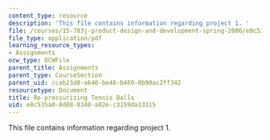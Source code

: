 ```yaml
---
content_type: resource
description: 'This file contains information regarding project 1. '
file: /courses/15-783j-product-design-and-development-spring-2006/e0c535a08d088340a02ec3159da13315_smp_dgn_prj_pro1.pdf
file_type: application/pdf
learning_resource_types:
- Assignments
ocw_type: OCWFile
parent_title: Assignments
parent_type: CourseSection
parent_uid: ccab23d8-a646-be48-b469-0b90ac2ff342
resourcetype: Document
title: Re-pressurizing Tennis Balls
uid: e0c535a0-8d08-8340-a02e-c3159da13315
---
```

This file contains information regarding project 1. 